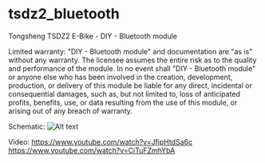# tsdz2_bluetooth
Tongsheng TSDZ2 E-Bike - DIY - Bluetooth module

Limited warranty: "DIY - Bluetooth module" and documentation are "as is" without any warranty. The licensee assumes the entire risk as to the quality and performance of the module. In no event shall "DIY - Bluetooth module" or anyone else who has been involved in the creation, development, production, or delivery of this module be liable for any direct, incidental or consequential damages, such as, but not limited to, loss of anticipated profits, benefits, use, or data resulting from the use of this module, or arising out of any breach of warranty.

Schematic:
![Alt text](tsdz2_bluetooth.JPG?raw=true)

Video:
https://www.youtube.com/watch?v=JfjpHtdSa6c
https://www.youtube.com/watch?v=CiTuFZmhYbA

